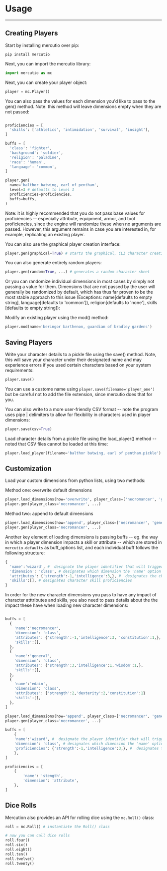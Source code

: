 # Usage
---

## Creating Players

Start by installing mercutio over pip:
```
pip install mercutio
```

Next, you can import the mercutio library:
```python
import mercutio as mc
```

Next, you can create your player object:

```python
player = mc.Player()
```

You can also pass the values for each dimension you'd like to pass to the gen() method. Note: this method will leave dimensions empty when they are not passed:
```python

proficiencies = [
  'skills': ['athletics', 'intimidation', 'survival', 'insight'],
]

buffs = [
  'class': 'fighter',
  'background': 'soldier',
  'religion': 'paladine',
  'race': 'human',
  'language': 'common',
]

player.gen(
  name='balthor batwing, earl of pentham',
  level=3 # defaults to level 1
  proficiencies=proficiencies,
  buffs=buffs,
)
```
Note: it is highly recommended that you do not pass base values for proficiencies -- especially attribute, equipment, armor, and tool proficiencies, since the engine will randomize these when no arguments are passed. However, this argument remains in case you are interested in, for example, replicating an existing player.

You can also use the graphical player creation interface:
```python
player.gen(graphical=True) # starts the graphical, CLI character creation interface
```


You can also generate entirely random players:
```python
player.gen(random=True, ...) # generates a random character sheet
```
Or you can randomize individual dimensions in most cases by simply not passing a value for them. Dimensions that are not passed by the user will generally be randomized by default, which has thus far proven to be the most stable approach to this issue (Exceptions: name[defaults to empty string], language[defaults to 'common']), religion[defaults to 'none'], skills [defaults to empty string]):

Modify an existing player using the mod() method:
```python
player.mod(name='beringor barthenon, guardian of bradley gardens')
```

## Saving Players

Write your character details to a pickle file using the save() method. Note, this will save your character under their designated name and may experience errors if you used certain characters based on your system requirements:
```python
player.save()
```
You can use a custome name using ```player.save(filename='player_one')``` but be careful not to add the file extension, since mercutio does that for you.

You can also write to a more user-friendly CSV format -- note the program uses pipe | delimiters to allow for flexibility in characters used in player dimensions:
```python
player.save(csv=True)
```

Load character details from a pickle file using the load_player() method -- noted that CSV files cannot be loaded at this time:
```python
player.load_player(filename='balthor batwing, earl of pentham.pickle')
```

## Customization

Load your custom dimensions from python lists, using two methods:

Method one: overwrite default dimensions
```python
player.load_dimensions(how='overwrite', player_class=['necromancer', 'general', 'edain'])
player.gen(player_class='necromancer', ...)
```

Method two: append to default dimensions
```python
player.load_dimensions(how='append', player_class=['necromancer', 'general', 'edain'])
player.gen(player_class='necromancer', ...)
```

Another key element of loading dimensions is passing buffs -- eg. the way in which a player dimension impacts a skill or attribute -- which are stored in ```mercutio.defaults``` as buff_options list, and each individual buff follows the following structure:

```python
{
  'name':'wizard', #  designate the player identifier that will trigger this buff
  'dimension': 'class', # designates which dimension the 'name' option falls under
  'attributes': {'strength':-1,'intelligence':3,}, #  designates the character attributes to buff
  'skills':[], # designates character skill proficiencies
}
```

In order for the new character dimensions you pass to have any impact of character atttributes and skills, you also need to pass details about the the impact these have when loading new character dimensions:
```python

buffs = [
  {
    'name':'necromancer', 
    'dimension': 'class', 
    'attributes': {'strength':-1,'intelligence':3, 'constitution':1,},
    'skills':[], 
  },
  {
    'name':'general',
    'dimension': 'class',
    'attributes': {'strength':3,'intelligence':1,'wisdom':1,}, 
    'skills':[], 
  },
  {
    'name':'edain',
    'dimension': 'class', 
    'attributes': {'strength':2,'dexterity':2,'constitution':1}
    'skills':[],  
  },
]

player.load_dimensions(how='append', player_class=['necromancer', 'general', 'edain'], buffs=buffs)
player.gen(player_class='necromancer', ...)
```

```python
buffs = [
    {
    'name':'wizard', #  designate the player identifier that will trigger this buff
    'dimension': 'class', # designates which dimension the 'name' option falls under
    'proficiencies': {'strength':-1,'intelligence':3,}, #  designates the character proficiencies to modify
    },
]

proficiencies = [
    {
        'name': 'stength',
        'dimension': 'attribute',
    },
]
```

## Dice Rolls

Mercution also provides an API for rolling dice using the ```mc.Roll()``` class:

```python
roll = mc.Roll() # instantiate the Roll() class

# now you can call dice rolls 
roll.four() 
roll.six()
roll.eight()
roll.ten()
roll.twelve()
roll.twenty()

```